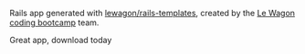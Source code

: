 Rails app generated with [lewagon/rails-templates](https://github.com/lewagon/rails-templates), created by the [Le Wagon coding bootcamp](https://www.lewagon.com) team.

Great app, download today
